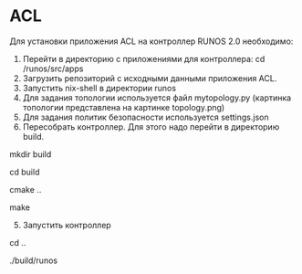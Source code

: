 # ACL
Для установки приложения ACL на контроллер RUNOS 2.0 необходимо:
1. Перейти в директорию с приложениями для контроллера: cd /runos/src/apps
2. Загрузить репозиторий с исходными данными приложения ACL.
3. Запустить nix-shell в директории runos
4. Для задания топологии используется файл mytopology.py (картинка топологии представлена на картинке topology.png)
5. Для задания политик безопасности используется settings.json
6. Пересобрать контроллер. Для этого надо перейти в директорию build.

mkdir build

cd build

cmake ..

make

5. Запустить контроллер

cd ..

./build/runos
